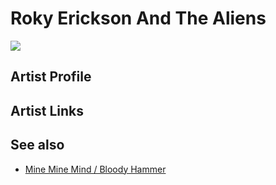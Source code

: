 # Roky Erickson And The Aliens

![](../../asssets/artists/Roky_Erickson_And_The_Aliens.png)

## Artist Profile



## Artist Links



## See also

- [Mine Mine Mind / Bloody Hammer](Roky_Erickson_And_The_Aliens-Mine_Mine_Mind_-_Bloody_Hammer.md)
